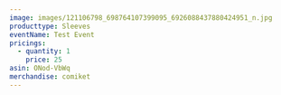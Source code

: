 ```yaml
---
image: images/121106798_698764107399095_6926088437880424951_n.jpg
producttype: Sleeves
eventName: Test Event
pricings:
  - quantity: 1
    price: 25
asin: ONod-VbWq
merchandise: comiket
---
```


